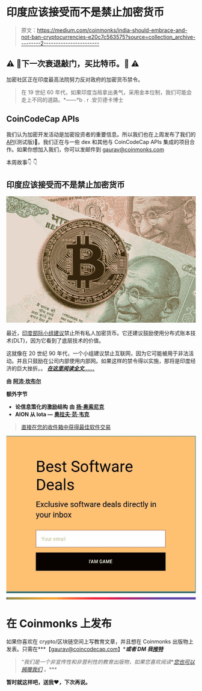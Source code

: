 # 印度应该接受而不是禁止加密货币

> 原文：<https://medium.com/coinmonks/india-should-embrace-and-not-ban-cryptocurrencies-e20c7c563575?source=collection_archive---------2----------------------->

## ⚠️ 🚨下一次衰退敲门，买比特币。🚨 ⚠️

加密社区正在印度最高法院努力反对政府的加密货币禁令。

> 在 19 世纪 60 年代，如果印度当局拿出勇气，采用金本位制，我们可能会走上不同的道路。*——*b . r .安贝德卡博士

## CoinCodeCap APIs

我们认为加密开发活动是加密投资者的重要信息。所以我们也在上周发布了我们的[API](https://documenter.getpostman.com/view/346282/SVYwLwe3?version=latest)(测试版)👏。我们正在与一些 dex 和其他与 CoinCodeCap APIs 集成的项目合作。如果你想加入我们，你可以发邮件到 gaurav@coinmonks.com

本周故事👇 👇

## 印度应该接受而不是禁止加密货币

![](img/2ecd231067c3cf7cede63cca4733607c.png)

最近，[印度部际小组建议](https://economictimes.indiatimes.com/news/economy/policy/indian-panel-recommends-ban-on-cryptocurrency/articleshow/70331293.cms)禁止所有私人加密货币。它还建议鼓励使用分布式账本技术(DLT)，因为它看到了底层技术的价值。

这就像在 20 世纪 90 年代，一个小组建议禁止互联网，因为它可能被用于非法活动。并且只鼓励在公司内部使用内部网。如果这样的禁令得以实施，那将是印度经济的巨大挫折。。 [***在这里阅读全文……***](/coinmonks/india-should-embrace-and-not-ban-cryptocurrencies-crypto-networks-5d0e5c1b0f6b)

**由** [**阿沛·坎布尔**](https://medium.com/u/d31b04d6f834?source=post_page-----e20c7c563575--------------------------------)

**额外字节**

*   **论信息策化的激励结构** **由** [**扬·奥索尼克**](https://medium.com/u/df462b6141b9?source=post_page-----e20c7c563575--------------------------------)
*   **AION 从 Iota —** [**奥拉夫·范·韦克**](https://medium.com/u/7f867a25787b?source=post_page-----e20c7c563575--------------------------------)

> [直接在您的收件箱中获得最佳软件交易](https://coincodecap.com/?utm_source=coinmonks)

[![](img/7c0b3dfdcbfea594cc0ae7d4f9bf6fcb.png)](https://coincodecap.com/?utm_source=coinmonks)![](img/92b2cbc386b874326d4ac2547508b90e.png)

# 在 Coinmonks 上发布

如果你喜欢在 crypto/区块链空间上写教育文章，并且想在 Coinmonks 出版物上发表。只需在***【gaurav@coincodecap.com】****或者 DM 我**[***推特***](https://twitter.com/coinmonks)*

> **“我们是一个非宣传性和非营利性的教育出版物，如果您喜欢阅读*[](https://medium.com/coinmonks)**[*您也可以捐赠我们*](/coinmonks/monks-need-your-help-7440418d67ec) *。****

******暂时就这样吧，送我❤️，下次再说。******